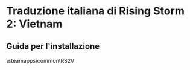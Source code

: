 # Traduzione italiana di Rising Storm 2: Vietnam

## Guida per l'installazione
<cartella di steam>\steamapps\common\RS2V